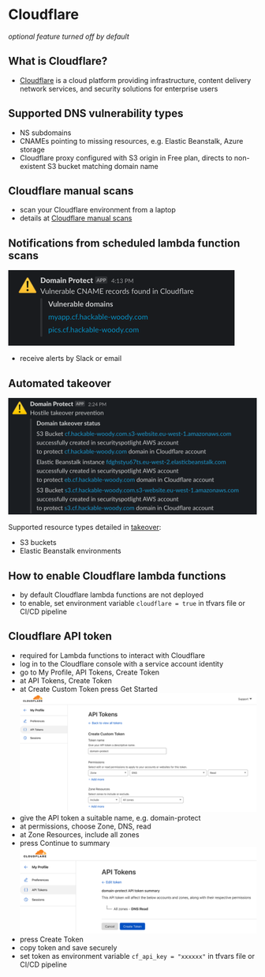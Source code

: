 # Cloudflare
*optional feature turned off by default*

## What is Cloudflare?
* [Cloudflare](https://cloudflare.com) is a cloud platform providing infrastructure, content delivery network services, and security solutions for enterprise users

## Supported DNS vulnerability types
* NS subdomains
* CNAMEs pointing to missing resources, e.g. Elastic Beanstalk, Azure storage
* Cloudflare proxy configured with S3 origin in Free plan, directs to non-existent S3 bucket matching domain name

## Cloudflare manual scans
* scan your Cloudflare environment from a laptop
* details at [Cloudflare manual scans](manual_scans/cloudflare/README.md)

## Notifications from scheduled lambda function scans
![Alt text](assets/images/cloudflare-slack.png?raw=true "Cloudflare Slack alert")
* receive alerts by Slack or email

## Automated takeover
<img src="assets/images/cloudflare-takeover.png" width="600">

Supported resource types detailed in [takeover](TAKEOVER.md):
* S3 buckets
* Elastic Beanstalk environments

## How to enable Cloudflare lambda functions
* by default Cloudflare lambda functions are not deployed
* to enable, set environment variable `cloudflare = true` in tfvars file or CI/CD pipeline

## Cloudflare API token
* required for Lambda functions to interact with Cloudflare
* log in to the Cloudflare console with a service account identity
* go to My Profile, API Tokens, Create Token
* at API Tokens, Create Token
* at Create Custom Token press Get Started
![Alt text](assets/images/cloudflare-api-token.png?raw=true "Cloudflare API token creation")
* give the API token a suitable name, e.g. domain-protect
* at permissions, choose Zone, DNS, read
* at Zone Resources, include all zones
* press Continue to summary
![Alt text](assets/images/cloudflare-api-token-summary.png?raw=true "Cloudflare API token creation")
* press Create Token
* copy token and save securely
* set token as environment variable `cf_api_key = "xxxxxx"` in tfvars file or CI/CD pipeline

